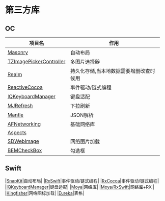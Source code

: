 # 第三方库
## OC
| 项目名 | 作用 |
| ------ | ------ |
|[Masonry]()|自动布局|
|[TZImagePickerController]()|多图片选择器|
|[Realm]()|持久化存储,当本地数据需要增删改查时候用|
|[ReactiveCocoa]()|事件驱动/链式编程|
|[IQKeyboardManager]()|键盘适配|
|[MJRefresh]()|下拉刷新|
|[Mantle]()|JSON解析|
|[AFNetworking]()|基础网络库|
|[Aspects]()||
|[SDWebImage]()|网络图片加载|
|[BEMCheckBox]()|勾选框|

## Swift
|[SnapKit]()|自动布局|
|[RxSwift]()|事件驱动/链式编程|
|[RxCocoa]()|事件驱动/链式编程|
|[IQKeyboardManager]()|键盘适配|
|[Moya]()|网络库|
|[Moya/RxSwift]()|网络库+RX |
|[Kingfisher]()|网络图标加载|
|[Eureka]()|表格|
